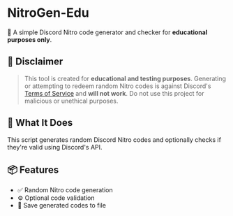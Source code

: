 # NitroGen-Edu

🎉 A simple Discord Nitro code generator and checker for **educational purposes only**.

## 🚨 Disclaimer

> This tool is created for **educational and testing purposes**. Generating or attempting to redeem random Nitro codes is against Discord's [Terms of Service](https://discord.com/terms) and **will not work**. Do not use this project for malicious or unethical purposes.

## 🧠 What It Does

This script generates random Discord Nitro codes and optionally checks if they're valid using Discord's API.


## 📦 Features

- ✅ Random Nitro code generation
- ⚙️ Optional code validation
- 📝 Save generated codes to file
